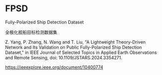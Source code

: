 # FPSD
 Fully-Polarized Ship Detection Dataset


全极化舰船目标检测数据集


Z. Yang, P. Zhang, N. Wang and T. Liu, "A Lightweight Theory-Driven Network and Its Validation on Public Fully-Polarized Ship Detection Dataset," in IEEE Journal of Selected Topics in Applied Earth Observations and Remote Sensing, doi: 10.1109/JSTARS.2024.3354271.


https://ieeexplore.ieee.org/document/10400774

